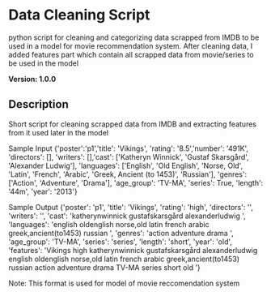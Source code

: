# Data Cleaning Script
python script for cleaning and categorizing data scrapped from IMDB to be used in a model for movie recommendation system.
After cleaning data, I added features part which contain all scrapped data from movie/series to be used in the model

**Version: 1.0.0**

## Description
Short script for cleaning scrapped data from IMDB and extracting features from it used later in the model

Sample Input
{'poster':'p1','title': 'Vikings', 'rating': '8.5','number': '491K', 'directors': [], 'writers': [],'cast': ['Katheryn Winnick', 'Gustaf Skarsgård', 'Alexander Ludwig'], 'languages': ['English', 'Old English', 'Norse, Old', 'Latin', 'French', 'Arabic', 'Greek, Ancient (to 1453)', 'Russian'], 'genres': ['Action', 'Adventure', 'Drama'], 'age_group': 'TV-MA', 'series': True, 'length': '44m', 'year': '2013'}

Sample Output
{'poster': 'p1', 'title': 'Vikings', 'rating': 'high', 'directors': '', 'writers': '', 'cast': 'katherynwinnick gustafskarsgård alexanderludwig ', 'languages': 'english oldenglish norse,old latin french arabic greek,ancient(to1453) russian ', 'genres': 'action adventure drama ', 'age_group': 'TV-MA', 'series': 'series', 'length': 'short', 'year': 'old', 'features': 'Vikings high  katherynwinnick gustafskarsgård alexanderludwig english oldenglish norse,old latin french arabic greek,ancient(to1453) russian action adventure drama TV-MA series short old '}

 Note: This format is used for model of movie reccomendation system
 
